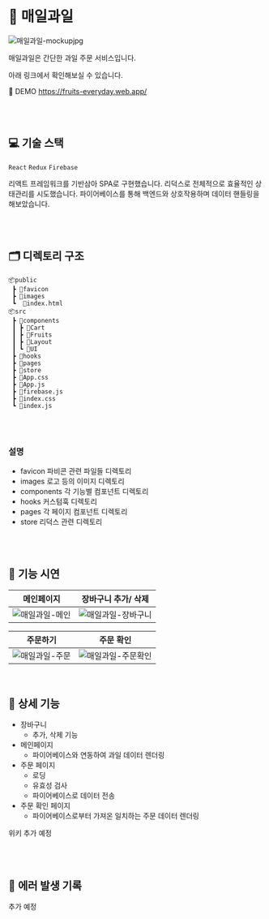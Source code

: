 # 🍏 매일과일

![매일과일-mockupjpg](https://user-images.githubusercontent.com/82587107/195119836-a796e25f-6854-43e9-982a-dd96c6902561.jpg)

매일과일은 간단한 과일 주문 서비스입니다.

아래 링크에서 확인해보실 수 있습니다.

🔗 DEMO https://fruits-everyday.web.app/

<br/>
<br/>

## 💻 기술 스택

`React` `Redux` `Firebase`

리액트 프레임워크를 기반삼아 SPA로 구현했습니다.
리덕스로 전체적으로 효율적인 상태관리를 시도했습니다.
파이어베이스를 통해 백엔드와 상호작용하며 데이터 핸들링을 해보았습니다.

<br/>
<br/>

## 🗂 디렉토리 구조

```
📦public
 ┣ 📂favicon
 ┣ 📂images
 ┗  📜index.html
📦src
 ┣ 📂components
 ┃ ┣ 📂Cart
 ┃ ┣ 📂Fruits
 ┃ ┣ 📂Layout
 ┃ ┗ 📂UI
 ┣ 📂hooks
 ┣ 📂pages
 ┣ 📂store
 ┣ 📜App.css
 ┣ 📜App.js
 ┣ 📜firebase.js
 ┣ 📜index.css
 ┗ 📜index.js
```

<br/>
<br/>

### 설명

- favicon
  파비콘 관련 파일들 디렉토리
- images
  로고 등의 이미지 디렉토리
- components
  각 기능별 컴포넌트 디렉토리
- hooks
  커스텀훅 디렉토리
- pages
  각 페이지 컴포넌트 디렉토리
- store
  리덕스 관련 디렉토리

<br/>
<br/>

## 👀 기능 시연

| 메인페이지                                                                                                                       | 장바구니 추가/ 삭제                                                                                                                    |
| -------------------------------------------------------------------------------------------------------------------------------- | -------------------------------------------------------------------------------------------------------------------------------------- |
| ![매일과일-메인](https://user-images.githubusercontent.com/82587107/195124945-935553dc-59e7-450e-ae27-7b4fc821d2ac.gif) | ![매일과일-장바구니](https://user-images.githubusercontent.com/82587107/195124933-0600ab32-302d-4c45-98dc-d4682734b3fe.gif) |

| 주문하기                                                                                                                         | 주문 확인                                                                                                                                |
| -------------------------------------------------------------------------------------------------------------------------------- | ---------------------------------------------------------------------------------------------------------------------------------------- |
| ![매일과일-주문](https://user-images.githubusercontent.com/82587107/195124916-bd7b7884-f2f1-47f4-96fc-7708c48b1251.gif) | ![매일과일-주문확인](https://user-images.githubusercontent.com/82587107/195122260-508a8b17-127f-4020-ae59-bcc86e923f0b.gif) |

<br/>

## 📍 상세 기능

- 장바구니
  - 추가, 삭제 기능
- 메인페이지
  - 파이어베이스와 연동하여 과일 데이터 렌더링
- 주문 페이지
  - 로딩
  - 유효성 검사
  - 파이어베이스로 데이터 전송
- 주문 확인 페이지
  - 파이어베이스로부터 가져온 일치하는 주문 데이터 렌더링

위키 추가 예정

<br/>
<br/>

## 👾 에러 발생 기록

추가 예정

